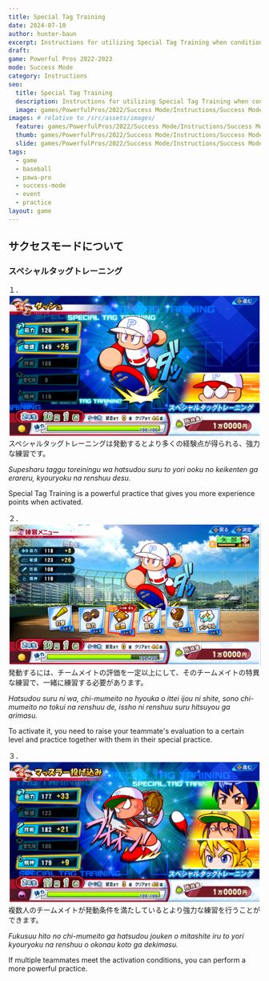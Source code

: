 ```yaml
---
title: Special Tag Training
date: 2024-07-10
author: hunter-baun
excerpt: Instructions for utilizing Special Tag Training when conditions are right
draft: 
game: Powerful Pros 2022-2023
mode: Success Mode
category: Instructions
seo:
  title: Special Tag Training
  description: Instructions for utilizing Special Tag Training when conditions are right
  image: games/PowerfulPros/2022/Success Mode/Instructions/Success Mode/Practice/Special Tag Training/3.png
images: # relative to /src/assets/images/
  feature: games/PowerfulPros/2022/Success Mode/Instructions/Success Mode/Practice/Special Tag Training/3.png
  thumb: games/PowerfulPros/2022/Success Mode/Instructions/Success Mode/Practice/Special Tag Training/3.png
  slide: games/PowerfulPros/2022/Success Mode/Instructions/Success Mode/Practice/Special Tag Training/3.png
tags:
  - game
  - baseball
  - pawa-pro
  - success-mode
  - event
  - practice
layout: game
---
```

## サクセスモードについて

### スペシャルタッグトレーニング

１．
![Special Tag Training screen highlighted](</assets/images/games/PowerfulPros/2022/Success Mode/Instructions/Success Mode/Practice/Special Tag Training/1.png>)
スペシャルタッグトレーニングは発動するとより多くの経験点が得られる、強力な練習です。

*Supesharu taggu toreiningu wa hatsudou suru to yori ooku no keikenten ga erareru, kyouryoku na renshuu desu.*

Special Tag Training is a powerful practice that gives you more experience points when activated.

２．
![Activating special tag training](</assets/images/games/PowerfulPros/2022/Success Mode/Instructions/Success Mode/Practice/Special Tag Training/2.png>)
発動するには、チームメイトの評価を一定以上にして、そのチームメイトの特異な練習で、一緒に練習する必要があります。

*Hatsudou suru ni wa, chi-mumeito no hyouka o ittei ijou ni shite, sono chi-mumeito no tokui na renshuu de, issho ni renshuu suru hitsuyou ga arimasu.*

To activate it, you need to raise your teammate's evaluation to a certain level and practice together with them in their special practice.

３．
![Multiple teammate special tag training](</assets/images/games/PowerfulPros/2022/Success Mode/Instructions/Success Mode/Practice/Special Tag Training/3.png>)
複数人のチームメイトが発動条件を満たしているとより強力な練習を行うことができます。

*Fukusuu hito no chi-mumeito ga hatsudou jouken o mitashite iru to yori kyouryoku na renshuu o okonau koto ga dekimasu.*

If multiple teammates meet the activation conditions, you can perform a more powerful practice.